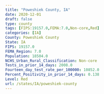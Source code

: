 ```yaml
---
title: "Poweshiek County, IA"
date: 2020-12-01
draft: false
type: county
tags: [FIPS:19157.0,FEMA:7.0,Non-core,Red]
categories: [IA]
County: Poweshiek County
State: IA
FIPS: 19157.0
FEMA_Region: 7.0
Population: 18504.0
NCHS_Urban_Rural_Classification: Non-core
Tests_in_prior_14_days: 2008.0
Fourteen_day_test_rate_per_100000: 10852.0
Percent_Positivity_in_prior_14_days: 0.138
Level: Red
url: /states/IA/poweshiek-county
---
```




